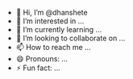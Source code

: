 - 👋 Hi, I’m @dhanshete
- 👀 I’m interested in ...
- 🌱 I’m currently learning ...
- 💞️ I’m looking to collaborate on ...
- 📫 How to reach me ...
- 😄 Pronouns: ...
- ⚡ Fun fact: ...

<!---
dhanshete/dhanshete is a ✨ special ✨ repository because its `README.md` (this file) appears on your GitHub profile.
You can click the Preview link to take a look at your changes.
--->
